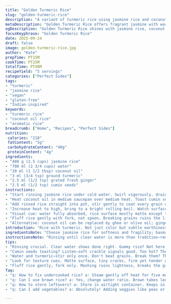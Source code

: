 ```yaml
---
title: "Golden Turmeric Rice"
slug: "golden-turmeric-rice"
description: "A variant of turmeric rice using jasmine rice and coconut oil. Water slightly reduced to maintain fluffiness. Ginger and cumin seeds replace salt and butter for warm, aromatic layers. Rice rinsed till water runs clear. Simmered gently, covered, cook time adjusted by a few minutes. Resting off heat to steam fully. Visual and tactile signs for doneness emphasized. Steps rearranged to optimize prep and cooking flow. Suitable for vegan and gluten-free diets. Works well with roasted meats or vegetable curries."
metaDescription: "Golden Turmeric Rice offers fragrant jasmine with warm turmeric notes. Simple yet flavorful, perfect with meats or curries."
ogDescription: "Golden Turmeric Rice shines with jasmine rice, coconut oil, warm turmeric, and cumin seeds—an aromatic side for meats or curries."
focusKeyphrase: "Golden Turmeric Rice"
date: 2025-09-24
draft: false
image: golden-turmeric-rice.jpg
author: "Kate"
prepTime: PT15M
cookTime: PT25M
totalTime: PT40M
recipeYield: "5 servings"
categories: ["Perfect Sides"]
tags:
- "turmeric"
- "jasmine rice"
- "vegan"
- "gluten-free"
- "Indian-inspired"
keywords:
- "turmeric rice"
- "coconut oil rice"
- "aromatic rice"
breadcrumb: ["Home", "Recipes", "Perfect Sides"]
nutrition: 
 calories: "210"
 fatContent: "5g"
 carbohydrateContent: "40g"
 proteinContent: "4g"
ingredients:
- "480 g (2.5 cups) jasmine rice"
- "700 ml (2 3/4 cups) water"
- "20 ml (1 1/2 tbsp) coconut oil"
- "3 ml (3/4 tsp) ground turmeric"
- "2.5 ml (1/2 tsp) grated fresh ginger"
- "2.5 ml (1/2 tsp) cumin seeds"
instructions:
- "Start rinsing jasmine rice under cold water. Swirl vigorously, drain, repeat until water runs clear. Avoid soaking. Well drained. Clean rice grains vital to avoid gummy texture."
- "Heat coconut oil in medium saucepan over medium heat. Toast cumin seeds 30 seconds until fragrant—listen for soft crackle, don’t let burn. Add grated ginger, stir 10 seconds. Aroma indicates readiness."
- "Add rinsed rice straight into pot, stir gently to coat every grain with oil. Grain separation starts here. Pour water in, sprinkle turmeric evenly. Stir once just to combine. Do not over-stir or break grains."
- "Increase heat to high, bring to a bright rolling boil. Watch surface bubbles and steaming action. As soon as it boils, reduce to lowest simmer, cover tightly with a lid to trap steam. No peeking. Leave for 18-20 minutes. Avoid lifting lid; steam loss ruins texture."
- "Visual cue: water fully absorbed, rice surface mostly matte except tiny cracks. Press a grain gently between fingers—should be tender but firm, not mushy or crunchy. If underdone, keep covered off heat 5 more minutes to steam in residual heat."
- "Fluff rice gently with fork, not spoon. Breaking grains ruins the light texture. Serve immediately or keep warm with a clean kitchen towel between lid and pot to catch moisture. Cool rice dries out quickly."
- "Alternative: coconut oil can be replaced by ghee or olive oil; ginger and cumin seeds can be swapped for cardamom pods and cinnamon stick but use sparingly to avoid overpowering the subtle turmeric flavor."
introduction: "Rice with turmeric. Not just color but subtle earthiness. Jasmine rice here instead of basmati—more fragrant, softer texture. No butter but coconut oil introduces tropical richness with a light sheen. Toasted cumin seeds bring a mild nutty crunch, fresh ginger adds brightness. Technique matters: rinse until water runs clear—no cloudy starch. Heat, aroma, the sizzle when cumin hits oil. Then immediate simmer once boiling—cover tight. No disturbances during cooking. Watch surface moisture, feel grain texture before flare panic. Resting off heat seals deal. Fluff gently, no mashing. Side for chicken curry, dal, grilled veggies. Swap ingredients as needed—adapt, improvise. Cooking rice isn’t simple but not rocket science. Practice patience. This one teaches restraint more than flash. Simple ingredients, reliable method. Results depend on your attention to cues, not timers alone."
ingredientsNote: "Choose jasmine rice for softness and fragility; basmati can be substituted but requires slightly more water and longer cooking due to grain size and structure. Coconut oil adds clean, aromatic fat; alternatives like olive oil, ghee, or clarified butter can be used but adjust flavor profile accordingly. Ground turmeric is key for color but fresh turmeric root minced finely will intensify earthiness—use cautiously to avoid bitterness. Cumin seeds bring a subtle toasted tone; can be replaced with fennel or coriander seeds but watch quantity. Fresh ginger adds brightness and mild heat, powdered ginger works in pinch but less aromatic. Salt purposely omitted; add to taste or incorporate broth instead of water for another flavor layer. Rinsing rice thoroughly is critical to prevent gummy clumps—do not skip this. Draining well prevents stuck bottom and mush."
instructionsNote: "Rinsing until clear water is more than tradition—removes surface starches that gelatinize and gum up grains. Use a fine sieve for drainage. Toast cumin seeds carefully: too hot and they burn, impart bitterness; too cold and no aroma. Ginger adds moisture—don’t overdo or rice will be wet. When adding water and turmeric, stir just once—overstirring breaks fragile grains and releases starch prematurely. Boiling vigorously then immediate lowering to simmer ensures even cooking. Cover tightly; steam is your cooking agent. No poking or lid lift—loses steam, leads to uneven texture. 18-20 minutes usually sufficient, but judge doneness by grain tenderness, not solely time. Resting 5 minutes off heat continues steaming gently. Fluff rice gently with fork, separating grains without mashing. Patience in all phases pays off. If rice sticks or burns, suggest thicker bottom pan or less heat next time. Excess moisture signals over water or insufficient heat."
tips:
- "Rinsing crucial. Clear water shows done right. Gummy rice? Not here. Use cold water, swirling's key. Drain well, no soggy clumps."
- "Cumin seeds toasting? Listen—soft crackle signals good. Too hot? They burn. Not enough heat? No aroma. Ginger too, keep balanced."
- "Water and turmeric—stir only once. Don't beat grains. Break them? That’s trouble. Cook without interruptions, lid on, no peeking."
- "Look for texture cues. Matte surface, tiny cracks, firm yet tender grains. Residual steam does the rest. Wait five minutes after heat."
- "Fluff rice gently, fork only. Mashing ruins lightness, breaks the grain integrity. Pair with curries or grilled veggies. Coconut oil swaps? Try ghee."
faq:
- "q: How to fix undercooked rice? a: Steam gently off heat for five more minutes. Check grain's firmness. Adjust next time, less heat or water."
- "q: Can I use brown rice? a: Yes, change water ratio. Brown takes longer, need patience. Adjust timing too, check texture frequently."
- "q: How to store leftovers? a: Store in airtight container. Keeps in fridge up to three days. Reheat gently, add a little water to revive."
- "q: Can I add vegetables? a: Absolutely! Adding veggies like peas or carrots? Toss in at the start. Adjust water slightly to account."

---
```

